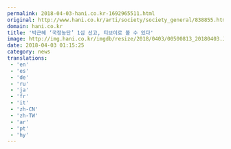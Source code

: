 ```yaml
---
permalink: 2018-04-03-hani.co.kr-1692965511.html
original: http://www.hani.co.kr/arti/society/society_general/838855.html
domain: hani.co.kr
title: '박근혜 ‘국정농단’ 1심 선고, 티브이로 볼 수 있다'
image: http://img.hani.co.kr/imgdb/resize/2018/0403/00500813_20180403.JPG
date: 2018-04-03 01:15:25
category: news
translations: 
 - 'en'
 - 'es'
 - 'de'
 - 'ru'
 - 'ja'
 - 'fr'
 - 'it'
 - 'zh-CN'
 - 'zh-TW'
 - 'ar'
 - 'pt'
 - 'hy'
---
```


